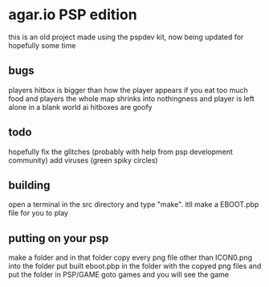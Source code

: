 # agar.io PSP edition

this is an old project made using the pspdev kit, now being updated for hopefully some time

## bugs
players hitbox is bigger than how the player appears
if you eat too much food and players the whole map shrinks into nothingness and player is left alone in a blank world
ai hitboxes are goofy

## todo
hopefully fix the glitches (probably with help from psp development community)
add viruses (green spiky circles)

## building
open a terminal in the src directory and type "make". itll make a EBOOT.pbp file for you to play

## putting on your psp
make a folder and in that folder copy every png file other than ICON0.png into the folder
put built eboot.pbp in the folder with the copyed png files and put the folder in PSP/GAME
goto games and you will see the game
